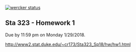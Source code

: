 [![wercker status](https://app.wercker.com/status/6d86346bdfd104db8f31954a6edf3a73/s/master "wercker status")](https://app.wercker.com/project/byKey/6d86346bdfd104db8f31954a6edf3a73)

Sta 323 - Homework 1
-------------

Due by 11:59 pm on Monday 1/29/2018.

http://www2.stat.duke.edu/~cr173/Sta323_Sp18/hw/hw1.html
